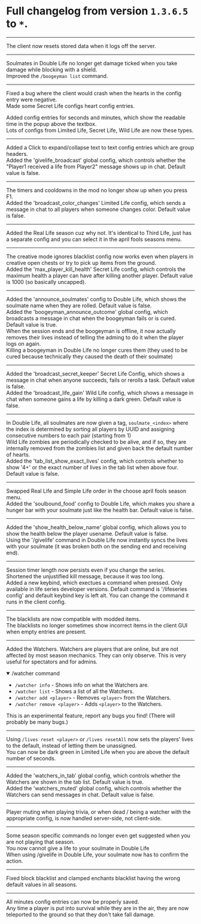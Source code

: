 # Full changelog from version `1.3.6.5` to `*`.

----------

The client now resets stored data when it logs off the server.

----------

Soulmates in Double Life no longer get damage ticked when you take damage while blocking with a shield.<br>
Improved the `/boogeyman list` command.

----------

Fixed a bug where the client would crash when the hearts in the config entry were negative.<br>
Made some Secret Life configs heart config entries.<br>

Added config entries for seconds and minutes, which show the readable time in the popup above the textbox.<br>
Lots of configs from Limited Life, Secret Life, Wild Life are now these types.

----------

Added a Click to expand/collapse text to text config entries which are group headers.<br>
Added the 'givelife_broadcast' global config, which controls whether the "Player1 received a life from Player2" message shows up in chat. Default value is false.

----------

The timers and cooldowns in the mod no longer show up when you press F1.<br>
Added the 'broadcast_color_changes' Limited Life config, which sends a message in chat to all players when someone changes color. Default value is false.

----------

Added the Real Life season cuz why not. It's identical to Third Life, just has a separate config and you can select it in the april fools seasons menu.

----------

The creative mode ignores blacklist config now works even when players in creative open chests or try to pick up items from the ground.<br>
Added the 'max_player_kill_health' Secret Life config, which controls the maximum health a player can have after killing another player. Default value is 1000 (so basically uncapped).

----------

Added the 'announce_soulmates' config to Double Life, which shows the soulmate name when they are rolled. Default value is false.<br>
Added the 'boogeyman_announce_outcome' global config, which broadcasts a message in chat when the boogeyman fails or is cured. Default value is true.<br>
When the session ends and the boogeyman is offline, it now actually removes their lives instead of telling the adming to do it when the player logs on again.<br>
Killing a boogeyman in Double Life no longer cures them (they used to be cured because technically they caused the death of their soulmate)

----------

Added the 'broadcast_secret_keeper' Secret Life Config, which shows a message in chat when anyone succeeds, fails or rerolls a task. Default value is false.<br>
Added the 'broadcast_life_gain' Wild Life config, which shows a message in chat when someone gains a life by killing a dark green. Default value is false.

----------

In Double Life, all soulmates are now given a tag, `soulmate_<index>` where the index is determined by sorting all players by UUID and assigning consecutive numbers to each pair (starting from 1)<br>
Wild Life zombies are periodically checked to be alive, and if so, they are internally removed from the zombies list and given back the default number of hearts.<br>
Added the 'tab_list_show_exact_lives' config, which controls whether to show '4+' or the exact number of lives in the tab list when above four. Default value is false.

----------

Swapped Real Life and Simple Life order in the choose april fools season menu.<br>
Added the 'soulbound_food' config to Double Life, which makes you share a hunger bar with your soulmate just like the health bar. Default value is false.

----------

Added the 'show_health_below_name' global config, which allows you to show the health below the player usename. Default value is false.<br>
Using the '/givelife' command in Double Life now instantly syncs the lives with your soulmate (it was broken both on the sending end and receiving end).

----------

Session timer length now persists even if you change the series.<br>
Shortened the unjustified kill message, because it was too long.<br>
Added a new keybind, which exectues a command when pressed. Only available in life series developer versions. Default command is '/lifeseries config' and default keybind key is left alt. You can change the command it runs in the client config.

----------

The blacklists are now compatible with modded items.<br>
The blacklists no longer sometimes show incorrect items in the client GUI when empty entries are present.

----------

Added the Watchers.
Watchers are players that are online, but are not affected by most season mechanics. They can only observe.
This is very useful for spectators and for admins.

<details open>
<summary>/watcher command</summary>

- `/watcher info` - Shows info on what the Watchers are.
- `/watcher list` - Shows a list of all the Watchers.
- `/watcher add <player>` - Removes `<player>` from the Watchers.
- `/watcher remove <player>` - Adds `<player>` to the Watchers.
</details>

This is an experimental feature, report any bugs you find! (There will probably be many bugs.)

----------

Using `/lives reset <player>` or `/lives resetAll` now sets the players' lives to the default, instead of letting them be unassigned.<br>
You can now be dark green in Limited Life when you are above the default number of seconds.

----------

Added the 'watchers_in_tab' global config, which controls whether the Watchers are shown in the tab list. Default value is true.<br>
Added the 'watchers_muted' global config, which controls whether the Watchers can send messages in chat. Default value is false.

----------

Player muting when playing trivia, or when dead / being a watcher with the appropriate config, is now handled server-side, not client-side.

----------

Some season specific commands no longer even get suggested when you are not playing that season.<br>
You now cannot give a life to your soulmate in Double Life<br>
When using /givelife in Double Life, your soulmate now has to confirm the action.

----------

Fixed block blacklist and clamped enchants blacklist having the wrong default values in all seasons.

----------

All minutes config entries can now be properly saved.<br>
Any time a player is put into survival while they are in the air, they are now teleported to the ground so that they don't take fall damage.